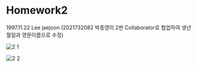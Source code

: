 # Homework2
1997.11.22 Lee jaejoon
(2021732082 박종영이 2번 Collaborator로 협업하여 
생년월일과 영문이름으로 수정)  

![2 1](https://github.com/user-attachments/assets/e6c856e9-32df-4f2c-b60f-8c2a0f71fa19)  

![2 2](https://github.com/user-attachments/assets/a10b4fd5-24d7-49cd-82ae-8acc9c15aa58)